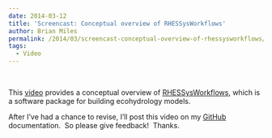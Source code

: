 ```yaml
---
date: 2014-03-12
title: 'Screencast: Conceptual overview of RHESSysWorkflows'
author: Brian Miles
permalink: /2014/03/screencast-conceptual-overview-of-rhessysworkflows/
tags:
  - Video
---
```

&nbsp;

This <a href="http://youtu.be/vbIqsSVROiU" target="_blank">video</a> provides a conceptual overview of <a href="https://github.com/selimnairb/RHESSysWorkflows" target="_blank">RHESSysWorkflows</a>, which is a software package for building ecohydrology models.

After I&#8217;ve had a chance to revise, I&#8217;ll post this video on my <a href="https://github.com/selimnairb/RHESSysWorkflows" target="_blank">GitHub</a> documentation.  So please give feedback!  Thanks.
